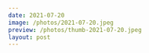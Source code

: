 ```yaml
---
date: 2021-07-20
image: /photos/2021-07-20.jpeg
preview: /photos/thumb-2021-07-20.jpeg
layout: post
---
```



